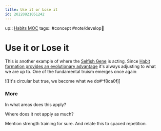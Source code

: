 ```yaml
---
title: Use it or Lose it
id: 20220821051242
---
```

up:: [Habits MOC]([[20220905183035]])
tags:: #concept #note/develop🍃 

# Use it or Lose it
This is another example of where the [Selfish Gene]([[20220828211810]]) is acting. Since [Habit formation provides an evolutionary advantage]([[20220829194545]]) it's always adjusting to what we are up to. One of the fundamental truism emerges once again:

![[It's circular but true, we become what we do#^f8ca0f]]

### More
In what areas does this apply?

Where does it not apply as much?

Mention strength training for sure. And relate this to spaced repetition.



